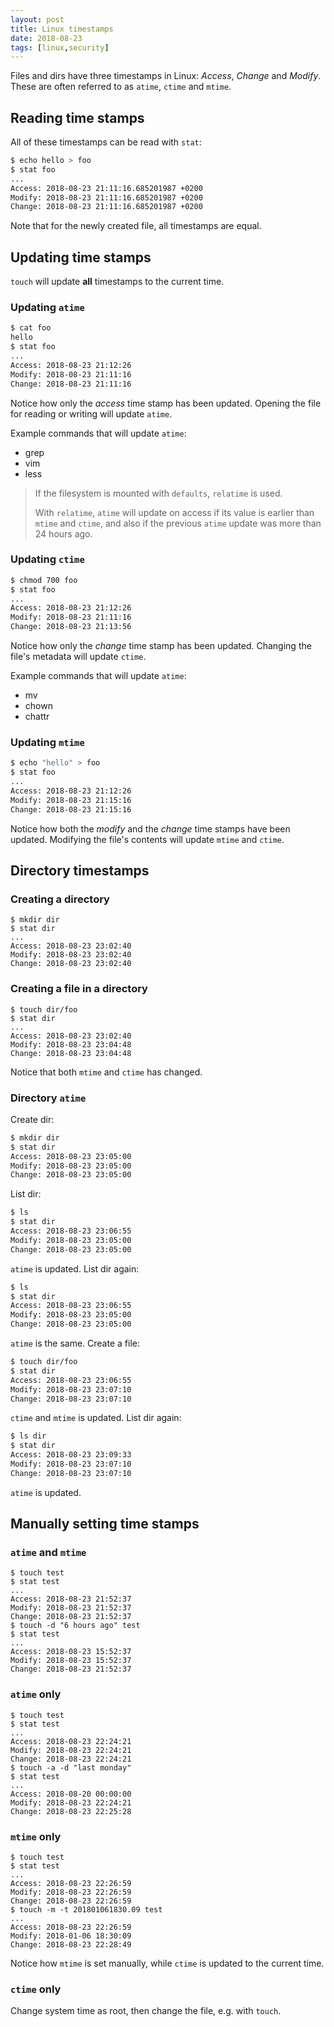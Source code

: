 ```yaml
---
layout: post
title: Linux timestamps
date: 2018-08-23
tags: [linux,security]
---
```


Files and dirs have three timestamps in Linux: *Access*, *Change* and *Modify*.
These are often referred to as `atime`, `ctime` and `mtime`.


## Reading time stamps

All of these timestamps can be read with `stat`:

```bash
$ echo hello > foo
$ stat foo
...
Access: 2018-08-23 21:11:16.685201987 +0200
Modify: 2018-08-23 21:11:16.685201987 +0200
Change: 2018-08-23 21:11:16.685201987 +0200
```
Note that for the newly created file, all timestamps are equal.

## Updating time stamps

`touch` will update **all** timestamps to the current time.

### Updating `atime`

```bash
$ cat foo
hello
$ stat foo
...
Access: 2018-08-23 21:12:26
Modify: 2018-08-23 21:11:16
Change: 2018-08-23 21:11:16
```

Notice how only the *access* time stamp has been updated.
Opening the file for reading or writing will update `atime`.

Example commands that will update `atime`:

- grep
- vim
- less

> If the filesystem is mounted with `defaults`, `relatime` is used.
>
> With `relatime`, `atime` will update on access if its value is earlier than `mtime` and `ctime`, and also if the previous `atime` update was more than 24 hours ago.

### Updating `ctime`

```bash
$ chmod 700 foo
$ stat foo
...
Access: 2018-08-23 21:12:26
Modify: 2018-08-23 21:11:16
Change: 2018-08-23 21:13:56
```

Notice how only the *change* time stamp has been updated.
Changing the file's metadata will update `ctime`.

Example commands that will update `atime`:

- mv
- chown
- chattr

### Updating `mtime`

```bash
$ echo "hello" > foo
$ stat foo
...
Access: 2018-08-23 21:12:26
Modify: 2018-08-23 21:15:16
Change: 2018-08-23 21:15:16
```

Notice how both the *modify* and the *change* time stamps have been updated.
Modifying the file's contents will update `mtime` and `ctime`.

## Directory timestamps

### Creating a directory

```
$ mkdir dir
$ stat dir
...
Access: 2018-08-23 23:02:40
Modify: 2018-08-23 23:02:40
Change: 2018-08-23 23:02:40
```

### Creating a file in a directory

```
$ touch dir/foo
$ stat dir
...
Access: 2018-08-23 23:02:40
Modify: 2018-08-23 23:04:48
Change: 2018-08-23 23:04:48
```

Notice that both `mtime` and `ctime` has changed.

### Directory `atime`

Create dir:

```bash
$ mkdir dir
$ stat dir
Access: 2018-08-23 23:05:00
Modify: 2018-08-23 23:05:00
Change: 2018-08-23 23:05:00
```

List dir:

```bash
$ ls
$ stat dir
Access: 2018-08-23 23:06:55
Modify: 2018-08-23 23:05:00
Change: 2018-08-23 23:05:00
```

`atime` is updated. List dir again:

```bash
$ ls
$ stat dir
Access: 2018-08-23 23:06:55
Modify: 2018-08-23 23:05:00
Change: 2018-08-23 23:05:00
```

`atime` is the same. Create a file:

```bash
$ touch dir/foo
$ stat dir
Access: 2018-08-23 23:06:55
Modify: 2018-08-23 23:07:10
Change: 2018-08-23 23:07:10
```

`ctime` and `mtime` is updated. List dir again:


```bash
$ ls dir
$ stat dir
Access: 2018-08-23 23:09:33
Modify: 2018-08-23 23:07:10
Change: 2018-08-23 23:07:10
```

`atime` is updated.



## Manually setting time stamps

### `atime` and `mtime`

```
$ touch test
$ stat test
...
Access: 2018-08-23 21:52:37
Modify: 2018-08-23 21:52:37
Change: 2018-08-23 21:52:37
$ touch -d "6 hours ago" test
$ stat test
...
Access: 2018-08-23 15:52:37
Modify: 2018-08-23 15:52:37
Change: 2018-08-23 21:52:37
```

### `atime` only

```
$ touch test
$ stat test
...
Access: 2018-08-23 22:24:21
Modify: 2018-08-23 22:24:21
Change: 2018-08-23 22:24:21
$ touch -a -d "last monday"
$ stat test
...
Access: 2018-08-20 00:00:00
Modify: 2018-08-23 22:24:21
Change: 2018-08-23 22:25:28
```

### `mtime` only

```
$ touch test
$ stat test
...
Access: 2018-08-23 22:26:59
Modify: 2018-08-23 22:26:59
Change: 2018-08-23 22:26:59
$ touch -m -t 201801061830.09 test
...
Access: 2018-08-23 22:26:59
Modify: 2018-01-06 18:30:09
Change: 2018-08-23 22:28:49
```

Notice how `mtime` is set manually, while `ctime` is updated to the current time.

### `ctime` only

Change system time as root, then change the file, e.g. with `touch`.

